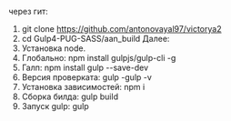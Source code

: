 через гит:
1. git clone https://github.com/antonovayal97/victorya2
2. cd Gulp4-PUG-SASS/aan_build
Далее:
0. Установка node.
1. Глобально:
    npm install gulpjs/gulp-cli -g 
2. Галп:
    npm install gulp --save-dev
3. Версия проверката:
    gulp -gulp -v
4. Установка зависимостей:
    npm i
5. Сборка билда:
    gulp build
6. Запуск gulp:
    gulp



